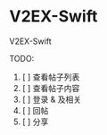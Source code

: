 # V2EX-Swift
V2EX-Swift

TODO:
1. [ ] 查看帖子列表
2. [ ] 查看帖子内容  
3. [ ] 登录 & 及相关  
4. [ ] 回帖  
5. [ ] 分享  
